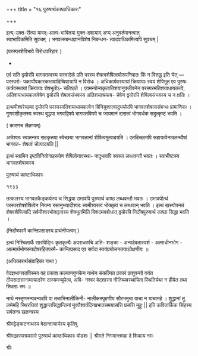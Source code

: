 +++
title = "१६ पुरुषार्थकाष्ठाधिकारः"

+++









इत्य्-उक्त-रीत्या यावद्-आत्म-भावितया मुक्त-दशायाम् अप्य् अनुवर्तमानत्वात्  
स्वाभाविकमिति सुवचम् । भगवत्सबन्धज्ञानविशेष निबन्धन- त्वादपाधिकमित्यपि सुवचम् | 

(परस्परशेपिभावे विरोधपरिहारः ) 

- 

एवं सति द्वयोरपि भागवतत्वस्य सत्त्वादेकं प्रति परस्य शेषत्वशेषित्वयोरुपनिपातः किं न विरुद्ध इति चेत् — परस्परो- पकार्योपकारकभावादिष्विवात्रापि न विरोधः । अधिकार्यवस्यायां क्रियायाः स्वयं शेपिभूत एव पुरुषः कर्त्रवस्थायां क्रियायाः शेषभूतोऽ- चतिष्ठते । एवमन्योन्यकृतातिशयानुपजीवनेन परस्परमतिशयाधायकत्वे, अतिशयाधायकत्ववेषेण द्वयोरपि शेषत्वसंभवस्य अतिशयाश्रयत्व- चेषेण द्वयोरपि शेषित्वसंभवस्य च न क्षतिः । 

इत्थमीश्वरेच्छया द्वयोरपि परस्परमतिशयाधायकत्वेन विनियुक्तत्वादुभयोरपि भागवतशेषत्यसंबन्धः प्रामाणिकः । गुणवशीकृतस्य स्वस्थ बुद्धया भगवद्विषये भागवतविषये च जायमानं दासत्वं भोगवर्धक सदुत्कृष्टं भवति । 

( कारणच लैक्षण्यम्) 

अत्रेश्वरः स्वातन्त्रय सहकृतया स्वेच्छया भागवतानां शेषित्वमुत्पादयति । एतदिच्छामपि सहायत्वेनावलम्ब्यैषां भागवत- शेषत्वं चोत्पादयति || 

इत्थं स्वामिन इष्टविनियोगाहरूपेण शेषित्वेनावस्था- नादुभावपि स्वरूप लब्धवन्तौ भवतः । स्वाभीष्टस्य भागवतशेषत्वस्य 

पुरुषार्थ काष्टाधिकारः 

१९३३ 

तत्फलस्य भागवतकैङ्कर्यस्य च सिद्धया उभावपि पुरुषार्थ काष्ठ लब्धवन्तौ भवतः । उभावपीत्थं परस्परशेषशेषित्वेन नियम्य रसानुभवादीश्वरः स्वमीश्वरत्वं भोक्तृत्वं च लब्धवान् भवति । इत्थं खस्योपनतं शेषवशेषित्वादि सर्वमीश्वरभोक्तृत्वस्य शेषभूतमिति विशदमवबोधात् द्वयोरपि निर्दोषपुरुषार्थ काष्ठा सिद्धा भवति । 

(निर्दोषपरमै कान्तिप्रसादस्य प्रार्थनीयत्वम् ) 

इत्थं निश्चितार्थैः सारविद्भिः कृतकृत्यैः अपराधरुचि अति- शङ्का - अन्यदेवतास्पर्श - अत्माधीनभोग - आत्मार्थभोगरूपदोषरहितपरमै- कान्तिप्रसाद एव सर्वदा स्वयंप्रयोजनतयाऽपेक्षणीयः ॥ 

(अधिकारार्थसंग्राहिका गाथा ) 

वेदज्ञभागवतविस्मय वह प्रकाश कल्याणगुणकेन नाथेन संकल्पित प्रकारं प्राशुवन्तो वयंत दीयसदासानामत्यादरेण दास्यमभ्युपेत्य, अवि- नश्वर वेदशास्त्र नीतिव्यवस्थापिता स्थितिर्यथा न हीयेत तथा स्थिताः स्मः ॥ 

नाथे नस्तृणमन्यदन्यदपि वा तन्नाभिनालीकिनी- नालीकस्पृहणीय सौरभमुचा वाचा न याचामहे । शुद्धानां तु लभेमहि स्थिरधियां शुद्धान्तसिद्धान्तिनां मुक्तैश्वर्यदिनप्रभातसमयासत्ति प्रसत्ति मुहुः || इति कवितार्किक सिंहस्य सर्वतन्त्र खतन्त्रस्य 

श्रीमद्वेङ्कटनाथस्य वेदान्ताचार्यस्य कृतिषु 

श्रीमद्रहस्यत्रयसारे पुरुषार्थ काष्ठाधिकारः षोडशः || श्रीमते निगमान्तमहा दे शिकाय नमः 

श्रीः 
